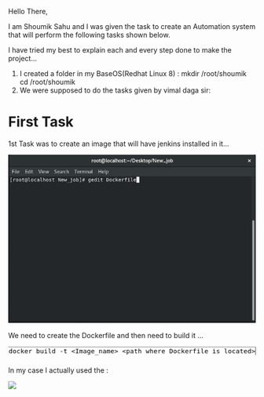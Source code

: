 Hello There,

I am Shoumik Sahu and I was given the task to create an Automation system that will perform the following tasks shown below.

I  have tried my best to explain each and every step done to make the project...

1. I created a folder in my BaseOS(Redhat Linux 8) :
    mkdir /root/shoumik
    cd /root/shoumik
2.  We were supposed to do the tasks given by vimal daga sir:

<h1><b>First Task</b></h1>
1st Task was to create an image that will have jenkins installed in it...

![](/Task2/Dockerfile.png)

We need to create the Dockerfile and then need to build it ...

![](/Task2/Dockerfile_syntax.png)

In my case I actually used the :

![](/Task2/Dockerfile__contents.png)


